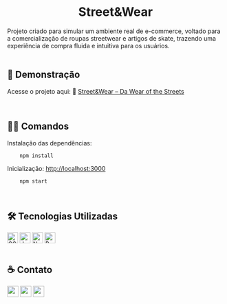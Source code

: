 
<h1 align="center">Street&Wear</h1>
Projeto criado para simular um ambiente real de e-commerce, voltado para a comercialização de roupas streetwear e artigos de skate, trazendo uma experiência de compra fluida e intuitiva para os usuários.

<br>
<br>
<h2>🚀 Demonstração</h2>

Acesse o projeto aqui: 🔗 [Street&Wear – Da Wear of the Streets](https://streetwear-project.vercel.app/)

<br>
<h2>👨‍💻 Comandos</h2>

Instalação das dependências:

        npm install

Inicialização: [http://localhost:3000](http://localhost:3000)

        npm start


<br>
<h2>🛠 Tecnologias Utilizadas</h2>
<div>
  <img align="center" alt="CSS" height="25" src="https://img.shields.io/badge/CSS3-1572B6?style=for-the-badge&logo=css3&logoColor=white">
  <img align="center" alt="JavaScript" height="25" src="https://img.shields.io/badge/JavaScript-F7DF1A?style=for-the-badge&logo=JavaScript&logoColor=white">
  <img align="center" alt="NodeJs" height="25" src="https://img.shields.io/badge/Node.js-41AD48?style=for-the-badge&logo=node.js&logoColor=white">
  <img align="center" alt="React" height="25" src="https://img.shields.io/badge/React-0088CC?style=for-the-badge&logo=react&logoColor=white">
</div>

<br>
<h2>☕️ Contato</h2>

<div> 
  <a href="https://wa.me/5527997649105?text=Olá, Luiz! Encontrei seu perfil no GitHub e fiquei interessado no seu trabalho. Podemos conversar?" target="_blank"><img src="https://img.shields.io/badge/-WhatsApp-%23333?style=for-the-badge&logo=whatsapp&logoColor=white" target="_blank" height="26"></a>
  <a href = "mailto:foegerluiz@gmail.com"><img src="https://img.shields.io/badge/-Gmail-%23333?style=for-the-badge&logo=gmail&logoColor=white" target="_blank" height="26"></a>
  <a href="https://www.linkedin.com/in/luiz-foeger" target="_blank"><img src="https://img.shields.io/badge/-LinkedIn-%23333?style=for-the-badge&logo=linkedin&logoColor=white" target="_blank" height="26"></a> 
</div>
